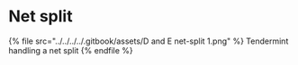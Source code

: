 # Net split

{% file src="../../../../.gitbook/assets/D and E net-split 1.png" %}
Tendermint handling a net split
{% endfile %}

